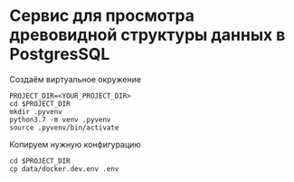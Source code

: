 # Сервис для просмотра древовидной структуры данных в PostgresSQL

Создаём виртуальное окружение

```
PROJECT_DIR=<YOUR_PROJECT_DIR>
cd $PROJECT_DIR
mkdir .pyvenv
python3.7 -m venv .pyvenv
source .pyvenv/bin/activate
```

Копируем нужную конфигурацию

```
cd $PROJECT_DIR
cp data/docker.dev.env .env
```
